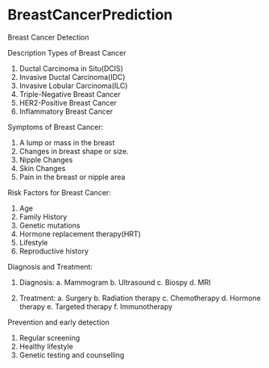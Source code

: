 # BreastCancerPrediction

Breast Cancer Detection

Description
Types of Breast Cancer
1. Ductal Carcinoma in Situ(DCIS)
2. Invasive Ductal Carcinoma(IDC)
3. Invasive Lobular Carcinoma(ILC)
4. Triple-Negative Breast Cancer
5. HER2-Positive Breast Cancer
6. Inflammatory Breast Cancer

Symptoms of Breast Cancer:
1. A lump or mass in the breast
2. Changes in breast shape or size.
3. Nipple Changes
4. Skin Changes
5. Pain in the breast or nipple area

Risk Factors for Breast Cancer:
1. Age
2. Family History
3. Genetic mutations
4. Hormone replacement therapy(HRT)
5. Lifestyle
6. Reproductive history

Diagnosis and Treatment:

1. Diagnosis:
a. Mammogram
b. Ultrasound
c. Biospy
d. MRI

2. Treatment:
a. Surgery
b. Radiation therapy
c. Chemotherapy
d. Hormone therapy
e. Targeted therapy
f. Immunotherapy

Prevention and early detection
1. Regular screening
2. Healthy lifestyle
3. Genetic testing and counselling

